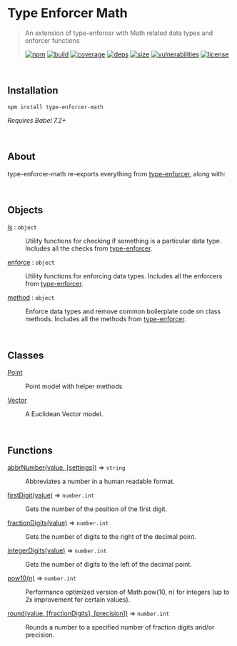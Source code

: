 # Type Enforcer Math

> An extension of type-enforcer with Math related data types and enforcer functions
>
> [![npm][npm]][npm-url]
[![build][build]][build-url]
[![coverage][coverage]][coverage-url]
[![deps][deps]][deps-url]
[![size][size]][size-url]
[![vulnerabilities][vulnerabilities]][vulnerabilities-url]
[![license][license]][license-url]

<br><a name="Installation"></a>

## Installation
```
npm install type-enforcer-math
```
_Requires Babel 7.2+_

<br><a name="About"></a>

## About
type-enforcer-math re-exports everything from [type-enforcer](https://github.com/DarrenPaulWright/type-enforcer), along with:


<br>

## Objects

<dl>
<dt><a href="docs/is.md">is</a> : <code>object</code></dt>
<dd><p>Utility functions for checking if something is a particular data type. Includes all the checks from <a href="https://github.com/DarrenPaulWright/type-enforcer">type-enforcer</a>.</p>
</dd>
<dt><a href="docs/enforce.md">enforce</a> : <code>object</code></dt>
<dd><p>Utility functions for enforcing data types. Includes all the enforcers from <a href="https://github.com/DarrenPaulWright/type-enforcer">type-enforcer</a>.</p>
</dd>
<dt><a href="docs/method.md">method</a> : <code>object</code></dt>
<dd><p>Enforce data types and remove common boilerplate code on class methods. Includes all the methods from <a href="https://github.com/DarrenPaulWright/type-enforcer">type-enforcer</a>.</p>
</dd>
</dl>

<br>

## Classes

<dl>
<dt><a href="docs/Point.md">Point</a></dt>
<dd><p>Point model with helper methods</p>
</dd>
<dt><a href="docs/Vector.md">Vector</a></dt>
<dd><p>A Euclidean Vector model.</p>
</dd>
</dl>

<br>

## Functions

<dl>
<dt><a href="docs/abbrNumber.md">abbrNumber(value, [settings])</a> ⇒ <code>string</code></dt>
<dd><p>Abbreviates a number in a human readable format.</p>
</dd>
<dt><a href="docs/firstDigit.md">firstDigit(value)</a> ⇒ <code>number.int</code></dt>
<dd><p>Gets the number of the position of the first digit.</p>
</dd>
<dt><a href="docs/fractionDigits.md">fractionDigits(value)</a> ⇒ <code>number.int</code></dt>
<dd><p>Gets the number of digits to the right of the decimal point.</p>
</dd>
<dt><a href="docs/integerDigits.md">integerDigits(value)</a> ⇒ <code>number.int</code></dt>
<dd><p>Gets the number of digits to the left of the decimal point.</p>
</dd>
<dt><a href="docs/pow10.md">pow10(n)</a> ⇒ <code>number.int</code></dt>
<dd><p>Performance optimized version of Math.pow(10, n) for integers (up to 2x improvement for certain values).</p>
</dd>
<dt><a href="docs/round.md">round(value, [fractionDigits], [precision])</a> ⇒ <code>number.int</code></dt>
<dd><p>Rounds a number to a specified number of fraction digits and/or precision.</p>
</dd>
</dl>

[npm]: https://img.shields.io/npm/v/type-enforcer-math.svg
[npm-url]: https://npmjs.com/package/type-enforcer-math
[build]: https://travis-ci.org/DarrenPaulWright/type-enforcer-math.svg?branch&#x3D;master
[build-url]: https://travis-ci.org/DarrenPaulWright/type-enforcer-math
[coverage]: https://coveralls.io/repos/github/DarrenPaulWright/type-enforcer-math/badge.svg?branch&#x3D;master
[coverage-url]: https://coveralls.io/github/DarrenPaulWright/type-enforcer-math?branch&#x3D;master
[deps]: https://david-dm.org/DarrenPaulWright/type-enforcer-math.svg
[deps-url]: https://david-dm.org/DarrenPaulWright/type-enforcer-math
[size]: https://packagephobia.now.sh/badge?p&#x3D;type-enforcer-math
[size-url]: https://packagephobia.now.sh/result?p&#x3D;type-enforcer-math
[vulnerabilities]: https://snyk.io/test/github/DarrenPaulWright/type-enforcer-math/badge.svg?targetFile&#x3D;package.json
[vulnerabilities-url]: https://snyk.io/test/github/DarrenPaulWright/type-enforcer-math?targetFile&#x3D;package.json
[license]: https://img.shields.io/github/license/DarrenPaulWright/type-enforcer-math.svg
[license-url]: https://npmjs.com/package/type-enforcer-math/LICENSE.md
